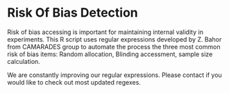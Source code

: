 # Risk Of Bias Detection

Risk of bias accessing is important for maintaining internal validity in experiments. This R script uses regular expressions developed by Z. Bahor from CAMARADES group to automate the process the three most common risk of bias items: Random allocation, Blinding accessment, sample size calculation. 

We are constantly improving our regular expressions. Please contact if you would like to check out most updated regexes.
